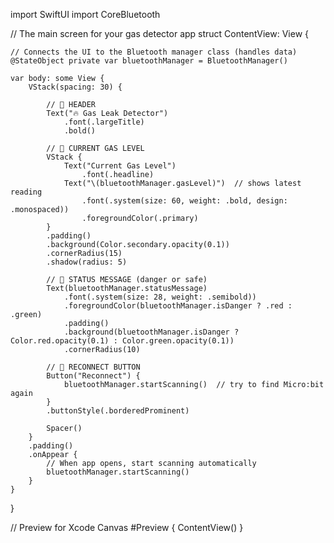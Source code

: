 import SwiftUI
import CoreBluetooth

// The main screen for your gas detector app
struct ContentView: View {
    
    // Connects the UI to the Bluetooth manager class (handles data)
    @StateObject private var bluetoothManager = BluetoothManager()
    
    var body: some View {
        VStack(spacing: 30) {
            
            // 🔹 HEADER
            Text("🔥 Gas Leak Detector")
                .font(.largeTitle)
                .bold()
            
            // 🔹 CURRENT GAS LEVEL
            VStack {
                Text("Current Gas Level")
                    .font(.headline)
                Text("\(bluetoothManager.gasLevel)")  // shows latest reading
                    .font(.system(size: 60, weight: .bold, design: .monospaced))
                    .foregroundColor(.primary)
            }
            .padding()
            .background(Color.secondary.opacity(0.1))
            .cornerRadius(15)
            .shadow(radius: 5)
            
            // 🔹 STATUS MESSAGE (danger or safe)
            Text(bluetoothManager.statusMessage)
                .font(.system(size: 28, weight: .semibold))
                .foregroundColor(bluetoothManager.isDanger ? .red : .green)
                .padding()
                .background(bluetoothManager.isDanger ? Color.red.opacity(0.1) : Color.green.opacity(0.1))
                .cornerRadius(10)
            
            // 🔹 RECONNECT BUTTON
            Button("Reconnect") {
                bluetoothManager.startScanning()  // try to find Micro:bit again
            }
            .buttonStyle(.borderedProminent)
            
            Spacer()
        }
        .padding()
        .onAppear {
            // When app opens, start scanning automatically
            bluetoothManager.startScanning()
        }
    }
}

// Preview for Xcode Canvas
#Preview {
    ContentView()
}

